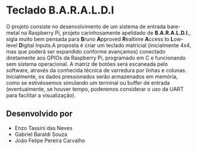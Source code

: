 # Teclado B.A.R.A.L.D.I

O projeto consiste no desenvolvimento de um sistema de entrada bare-metal na Raspberry Pi, projeto carinhosamente apelidado de **B.A.R.A.L.D.I.**, sigla muito bem pensada para **B**runo **A**pproved **R**ealtime **A**ccess to **L**ow-level **D**igital Inputs.A proposta é criar um teclado matricial (inicialmente 4x4, mas que poderá ser expandido conforme avançamos) conectado diretamente aos GPIOs da Raspberry Pi, programado em C e funcionando sem sistema operacional. A matriz de botões será escaneada pelo software, através da conhecida técnica de varredura por linhas e colunas. Inicialmente, os dados pressionados serão armazenados em memória, como se estivéssemos simulando um terminal ou buffer de entrada (eventualmente, se houver tempo, poderemos considerar o uso da UART para facilitar a visualização).

## Desenvolvido por

- Enzo Tassini das Neves
- Gabriel Baraldi Souza
- João Felipe Pereira Carvalho
